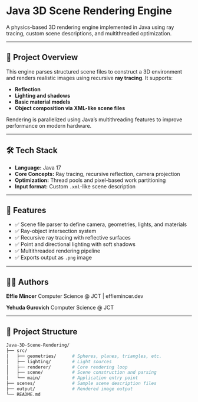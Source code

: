 # Java 3D Scene Rendering Engine

A physics-based 3D rendering engine implemented in Java using ray tracing, custom scene descriptions, and multithreaded optimization.

---

## 🧠 Project Overview

This engine parses structured scene files to construct a 3D environment and renders realistic images using recursive **ray tracing**. It supports:
- **Reflection**
- **Lighting and shadows**
- **Basic material models**
- **Object composition via XML-like scene files**

Rendering is parallelized using Java’s multithreading features to improve performance on modern hardware.

---

## 🛠️ Tech Stack

- **Language:** Java 17
- **Core Concepts:** Ray tracing, recursive reflection, camera projection
- **Optimization:** Thread pools and pixel-based work partitioning
- **Input format:** Custom `.xml`-like scene description

---

## 🚀 Features

- ✅ Scene file parser to define camera, geometries, lights, and materials
- ✅ Ray-object intersection system
- ✅ Recursive ray tracing with reflective surfaces
- ✅ Point and directional lighting with soft shadows
- ✅ Multithreaded rendering pipeline
- ✅ Exports output as `.png` image

---

## 🧑‍💻 Authors
**Effie Mincer**
Computer Science @ JCT | effiemincer.dev

**Yehuda Gurovich**
Computer Science @ JCT

---

## 🧱 Project Structure

```bash
Java-3D-Scene-Rendering/
├── src/
│   ├── geometries/      # Spheres, planes, triangles, etc.
│   ├── lighting/        # Light sources
│   ├── renderer/        # Core rendering loop
│   ├── scene/           # Scene construction and parsing
│   └── main/            # Application entry point
├── scenes/              # Sample scene description files
├── output/              # Rendered image output
└── README.md
